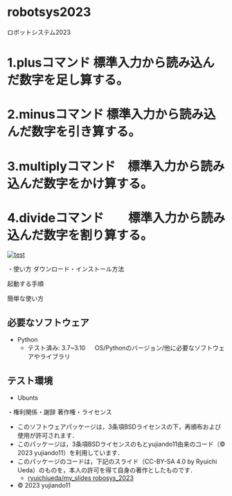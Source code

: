 # robotsys2023
ロボットシステム2023

# 1.plusコマンド      標準入力から読み込んだ数字を足し算する。
# 2.minusコマンド     標準入力から読み込んだ数字を引き算する。
# 3.multiplyコマンド　標準入力から読み込んだ数字をかけ算する。
# 4.divideコマンド　　標準入力から読み込んだ数字を割り算する。

[![test](https://github.com/yujiando11/robotsys2023/actions/workflows/test.yml/badge.svg)](https://github.com/yujiando11/robotsys2023/actions/workflows/test.yml)

・使い方
   ダウンロード・インストール方法

   起動する手順

   簡単な使い方

## 必要なソフトウェア
* Python
  * テスト済み: 3.7~3.10
　  OS/Pythonのバージョン/他に必要なソフトウェアやライブラリ

## テスト環境
* Ubunts


・権利関係・謝辞
著作権・ライセンス

* このソフトウェアパッケージは，3条項BSDライセンスの下，再頒布および使用が許可されます．
* このパッケージは，3条項BSDライセンスのもとyujiando11由来のコード（© 2023 yujiando11）を利用しています．
* このパッケージのコードは，下記のスライド（CC-BY-SA 4.0 by Ryuichi Ueda）のものを，本人の許可を得て自身の著作としたものです．
    * [ryuichiueda/my_slides robosys_2023](https://github.com/ryuichiueda/my_slides/tree/master/robosys_2023)
* © 2023 yujiando11
